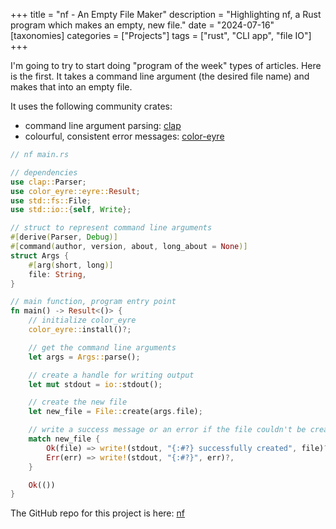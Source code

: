 +++
title = "nf - An Empty File Maker"
description = "Highlighting nf, a Rust program which makes an empty, new file."
date = "2024-07-16"
[taxonomies]
categories = ["Projects"]
tags = ["rust", "CLI app", "file IO"]
+++

I'm going to try to start doing "program of the week" types of articles. Here is the first. It takes a command line argument (the desired file name) and makes that into an empty file.

It uses the following community crates:

- command line argument parsing: [clap](https://crates.io/crates/clap)
- colourful, consistent error messages: [color-eyre](https://crates.io/crates/color-eyre)

```rust
// nf main.rs

// dependencies
use clap::Parser;
use color_eyre::eyre::Result;
use std::fs::File;
use std::io::{self, Write};

// struct to represent command line arguments
#[derive(Parser, Debug)]
#[command(author, version, about, long_about = None)]
struct Args {
    #[arg(short, long)]
    file: String,
}

// main function, program entry point
fn main() -> Result<()> {
    // initialize color_eyre
    color_eyre::install()?;

    // get the command line arguments
    let args = Args::parse();

    // create a handle for writing output
    let mut stdout = io::stdout();

    // create the new file
    let new_file = File::create(args.file);

    // write a success message or an error if the file couldn't be created
    match new_file {
        Ok(file) => write!(stdout, "{:#?} successfully created", file)?,
        Err(err) => write!(stdout, "{:#?}", err)?,
    }

    Ok(())
}
```

The GitHub repo for this project is here: [nf](https://github.com/sentinel1909/nf.git)
